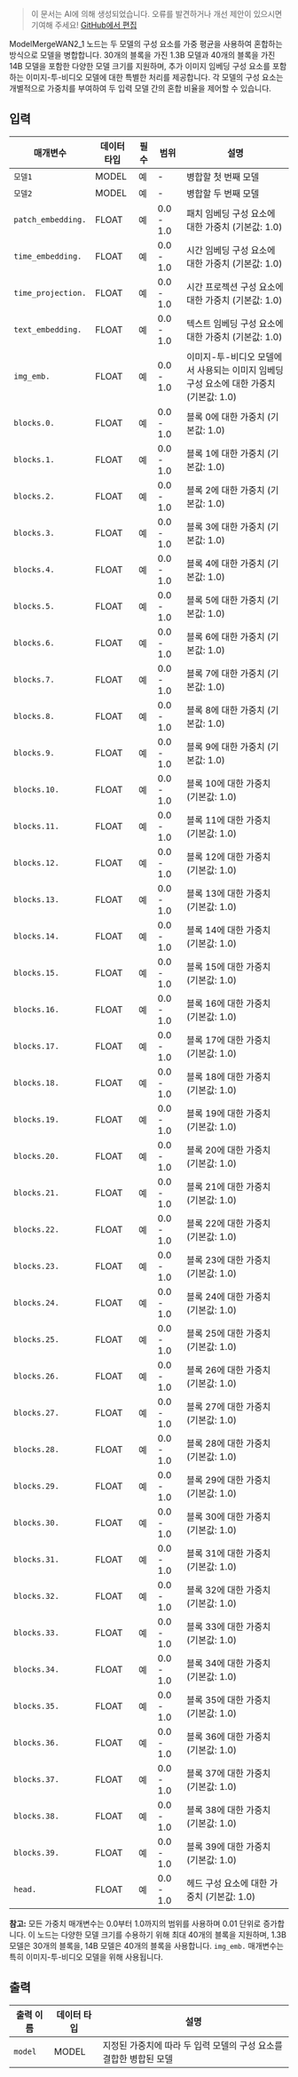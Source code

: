 > 이 문서는 AI에 의해 생성되었습니다. 오류를 발견하거나 개선 제안이 있으시면 기여해 주세요! [GitHub에서 편집](https://github.com/Comfy-Org/embedded-docs/blob/main/comfyui_embedded_docs/docs/ModelMergeWAN2_1/ko.md)

ModelMergeWAN2_1 노드는 두 모델의 구성 요소를 가중 평균을 사용하여 혼합하는 방식으로 모델을 병합합니다. 30개의 블록을 가진 1.3B 모델과 40개의 블록을 가진 14B 모델을 포함한 다양한 모델 크기를 지원하며, 추가 이미지 임베딩 구성 요소를 포함하는 이미지-투-비디오 모델에 대한 특별한 처리를 제공합니다. 각 모델의 구성 요소는 개별적으로 가중치를 부여하여 두 입력 모델 간의 혼합 비율을 제어할 수 있습니다.

## 입력

| 매개변수 | 데이터 타입 | 필수 | 범위 | 설명 |
|-----------|-----------|----------|-------|-------------|
| `모델1` | MODEL | 예 | - | 병합할 첫 번째 모델 |
| `모델2` | MODEL | 예 | - | 병합할 두 번째 모델 |
| `patch_embedding.` | FLOAT | 예 | 0.0 - 1.0 | 패치 임베딩 구성 요소에 대한 가중치 (기본값: 1.0) |
| `time_embedding.` | FLOAT | 예 | 0.0 - 1.0 | 시간 임베딩 구성 요소에 대한 가중치 (기본값: 1.0) |
| `time_projection.` | FLOAT | 예 | 0.0 - 1.0 | 시간 프로젝션 구성 요소에 대한 가중치 (기본값: 1.0) |
| `text_embedding.` | FLOAT | 예 | 0.0 - 1.0 | 텍스트 임베딩 구성 요소에 대한 가중치 (기본값: 1.0) |
| `img_emb.` | FLOAT | 예 | 0.0 - 1.0 | 이미지-투-비디오 모델에서 사용되는 이미지 임베딩 구성 요소에 대한 가중치 (기본값: 1.0) |
| `blocks.0.` | FLOAT | 예 | 0.0 - 1.0 | 블록 0에 대한 가중치 (기본값: 1.0) |
| `blocks.1.` | FLOAT | 예 | 0.0 - 1.0 | 블록 1에 대한 가중치 (기본값: 1.0) |
| `blocks.2.` | FLOAT | 예 | 0.0 - 1.0 | 블록 2에 대한 가중치 (기본값: 1.0) |
| `blocks.3.` | FLOAT | 예 | 0.0 - 1.0 | 블록 3에 대한 가중치 (기본값: 1.0) |
| `blocks.4.` | FLOAT | 예 | 0.0 - 1.0 | 블록 4에 대한 가중치 (기본값: 1.0) |
| `blocks.5.` | FLOAT | 예 | 0.0 - 1.0 | 블록 5에 대한 가중치 (기본값: 1.0) |
| `blocks.6.` | FLOAT | 예 | 0.0 - 1.0 | 블록 6에 대한 가중치 (기본값: 1.0) |
| `blocks.7.` | FLOAT | 예 | 0.0 - 1.0 | 블록 7에 대한 가중치 (기본값: 1.0) |
| `blocks.8.` | FLOAT | 예 | 0.0 - 1.0 | 블록 8에 대한 가중치 (기본값: 1.0) |
| `blocks.9.` | FLOAT | 예 | 0.0 - 1.0 | 블록 9에 대한 가중치 (기본값: 1.0) |
| `blocks.10.` | FLOAT | 예 | 0.0 - 1.0 | 블록 10에 대한 가중치 (기본값: 1.0) |
| `blocks.11.` | FLOAT | 예 | 0.0 - 1.0 | 블록 11에 대한 가중치 (기본값: 1.0) |
| `blocks.12.` | FLOAT | 예 | 0.0 - 1.0 | 블록 12에 대한 가중치 (기본값: 1.0) |
| `blocks.13.` | FLOAT | 예 | 0.0 - 1.0 | 블록 13에 대한 가중치 (기본값: 1.0) |
| `blocks.14.` | FLOAT | 예 | 0.0 - 1.0 | 블록 14에 대한 가중치 (기본값: 1.0) |
| `blocks.15.` | FLOAT | 예 | 0.0 - 1.0 | 블록 15에 대한 가중치 (기본값: 1.0) |
| `blocks.16.` | FLOAT | 예 | 0.0 - 1.0 | 블록 16에 대한 가중치 (기본값: 1.0) |
| `blocks.17.` | FLOAT | 예 | 0.0 - 1.0 | 블록 17에 대한 가중치 (기본값: 1.0) |
| `blocks.18.` | FLOAT | 예 | 0.0 - 1.0 | 블록 18에 대한 가중치 (기본값: 1.0) |
| `blocks.19.` | FLOAT | 예 | 0.0 - 1.0 | 블록 19에 대한 가중치 (기본값: 1.0) |
| `blocks.20.` | FLOAT | 예 | 0.0 - 1.0 | 블록 20에 대한 가중치 (기본값: 1.0) |
| `blocks.21.` | FLOAT | 예 | 0.0 - 1.0 | 블록 21에 대한 가중치 (기본값: 1.0) |
| `blocks.22.` | FLOAT | 예 | 0.0 - 1.0 | 블록 22에 대한 가중치 (기본값: 1.0) |
| `blocks.23.` | FLOAT | 예 | 0.0 - 1.0 | 블록 23에 대한 가중치 (기본값: 1.0) |
| `blocks.24.` | FLOAT | 예 | 0.0 - 1.0 | 블록 24에 대한 가중치 (기본값: 1.0) |
| `blocks.25.` | FLOAT | 예 | 0.0 - 1.0 | 블록 25에 대한 가중치 (기본값: 1.0) |
| `blocks.26.` | FLOAT | 예 | 0.0 - 1.0 | 블록 26에 대한 가중치 (기본값: 1.0) |
| `blocks.27.` | FLOAT | 예 | 0.0 - 1.0 | 블록 27에 대한 가중치 (기본값: 1.0) |
| `blocks.28.` | FLOAT | 예 | 0.0 - 1.0 | 블록 28에 대한 가중치 (기본값: 1.0) |
| `blocks.29.` | FLOAT | 예 | 0.0 - 1.0 | 블록 29에 대한 가중치 (기본값: 1.0) |
| `blocks.30.` | FLOAT | 예 | 0.0 - 1.0 | 블록 30에 대한 가중치 (기본값: 1.0) |
| `blocks.31.` | FLOAT | 예 | 0.0 - 1.0 | 블록 31에 대한 가중치 (기본값: 1.0) |
| `blocks.32.` | FLOAT | 예 | 0.0 - 1.0 | 블록 32에 대한 가중치 (기본값: 1.0) |
| `blocks.33.` | FLOAT | 예 | 0.0 - 1.0 | 블록 33에 대한 가중치 (기본값: 1.0) |
| `blocks.34.` | FLOAT | 예 | 0.0 - 1.0 | 블록 34에 대한 가중치 (기본값: 1.0) |
| `blocks.35.` | FLOAT | 예 | 0.0 - 1.0 | 블록 35에 대한 가중치 (기본값: 1.0) |
| `blocks.36.` | FLOAT | 예 | 0.0 - 1.0 | 블록 36에 대한 가중치 (기본값: 1.0) |
| `blocks.37.` | FLOAT | 예 | 0.0 - 1.0 | 블록 37에 대한 가중치 (기본값: 1.0) |
| `blocks.38.` | FLOAT | 예 | 0.0 - 1.0 | 블록 38에 대한 가중치 (기본값: 1.0) |
| `blocks.39.` | FLOAT | 예 | 0.0 - 1.0 | 블록 39에 대한 가중치 (기본값: 1.0) |
| `head.` | FLOAT | 예 | 0.0 - 1.0 | 헤드 구성 요소에 대한 가중치 (기본값: 1.0) |

**참고:** 모든 가중치 매개변수는 0.0부터 1.0까지의 범위를 사용하며 0.01 단위로 증가합니다. 이 노드는 다양한 모델 크기를 수용하기 위해 최대 40개의 블록을 지원하며, 1.3B 모델은 30개의 블록을, 14B 모델은 40개의 블록을 사용합니다. `img_emb.` 매개변수는 특히 이미지-투-비디오 모델을 위해 사용됩니다.

## 출력

| 출력 이름 | 데이터 타입 | 설명 |
|-------------|-----------|-------------|
| `model` | MODEL | 지정된 가중치에 따라 두 입력 모델의 구성 요소를 결합한 병합된 모델 |
